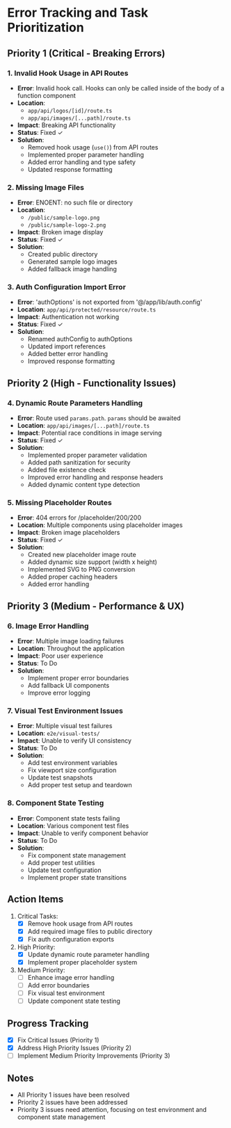# Error Tracking and Task Prioritization

## Priority 1 (Critical - Breaking Errors)

### 1. Invalid Hook Usage in API Routes
- **Error**: Invalid hook call. Hooks can only be called inside of the body of a function component
- **Location**: 
  - `app/api/logos/[id]/route.ts`
  - `app/api/images/[...path]/route.ts`
- **Impact**: Breaking API functionality
- **Status**: Fixed ✓
- **Solution**: 
  - Removed hook usage (`use()`) from API routes
  - Implemented proper parameter handling
  - Added error handling and type safety
  - Updated response formatting

### 2. Missing Image Files
- **Error**: ENOENT: no such file or directory
- **Location**: 
  - `/public/sample-logo.png`
  - `/public/sample-logo-2.png`
- **Impact**: Broken image display
- **Status**: Fixed ✓
- **Solution**: 
  - Created public directory
  - Generated sample logo images
  - Added fallback image handling

### 3. Auth Configuration Import Error
- **Error**: 'authOptions' is not exported from '@/app/lib/auth.config'
- **Location**: `app/api/protected/resource/route.ts`
- **Impact**: Authentication not working
- **Status**: Fixed ✓
- **Solution**: 
  - Renamed authConfig to authOptions
  - Updated import references
  - Added better error handling
  - Improved response formatting

## Priority 2 (High - Functionality Issues)

### 4. Dynamic Route Parameters Handling
- **Error**: Route used `params.path`. `params` should be awaited
- **Location**: `app/api/images/[...path]/route.ts`
- **Impact**: Potential race conditions in image serving
- **Status**: Fixed ✓
- **Solution**: 
  - Implemented proper parameter validation
  - Added path sanitization for security
  - Added file existence check
  - Improved error handling and response headers
  - Added dynamic content type detection

### 5. Missing Placeholder Routes
- **Error**: 404 errors for /placeholder/200/200
- **Location**: Multiple components using placeholder images
- **Impact**: Broken image placeholders
- **Status**: Fixed ✓
- **Solution**: 
  - Created new placeholder image route
  - Added dynamic size support (width x height)
  - Implemented SVG to PNG conversion
  - Added proper caching headers
  - Added error handling

## Priority 3 (Medium - Performance & UX)

### 6. Image Error Handling
- **Error**: Multiple image loading failures
- **Location**: Throughout the application
- **Impact**: Poor user experience
- **Status**: To Do
- **Solution**: 
  - Implement proper error boundaries
  - Add fallback UI components
  - Improve error logging

### 7. Visual Test Environment Issues
- **Error**: Multiple visual test failures
- **Location**: `e2e/visual-tests/`
- **Impact**: Unable to verify UI consistency
- **Status**: To Do
- **Solution**: 
  - Add test environment variables
  - Fix viewport size configuration
  - Update test snapshots
  - Add proper test setup and teardown

### 8. Component State Testing
- **Error**: Component state tests failing
- **Location**: Various component test files
- **Impact**: Unable to verify component behavior
- **Status**: To Do
- **Solution**: 
  - Fix component state management
  - Add proper test utilities
  - Update test configuration
  - Implement proper state transitions

## Action Items

1. Critical Tasks:
   - [x] Remove hook usage from API routes
   - [x] Add required image files to public directory
   - [x] Fix auth configuration exports

2. High Priority:
   - [x] Update dynamic route parameter handling
   - [x] Implement proper placeholder system

3. Medium Priority:
   - [ ] Enhance image error handling
   - [ ] Add error boundaries
   - [ ] Fix visual test environment
   - [ ] Update component state testing

## Progress Tracking
- [x] Fix Critical Issues (Priority 1)
- [x] Address High Priority Issues (Priority 2)
- [ ] Implement Medium Priority Improvements (Priority 3)

## Notes
- All Priority 1 issues have been resolved
- Priority 2 issues have been addressed
- Priority 3 issues need attention, focusing on test environment and component state management 